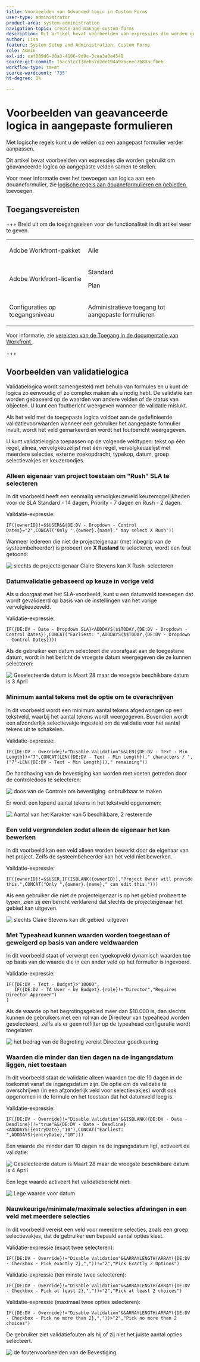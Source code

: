 ```yaml
---
title: Voorbeelden van Advanced Logic in Custom Forms
user-type: administrator
product-area: system-administration
navigation-topic: create-and-manage-custom-forms
description: Dit artikel bevat voorbeelden van expressies die worden gebruikt om geavanceerde logica op aangepaste velden samen te stellen.
author: Lisa
feature: System Setup and Administration, Custom Forms
role: Admin
exl-id: caf889d6-08a3-4186-9d9c-3cea3a0e4548
source-git-commit: 15ac51cc13eeb57d2de194a9a6ceec7683acfbe6
workflow-type: tm+mt
source-wordcount: '735'
ht-degree: 0%

---
```


# Voorbeelden van geavanceerde logica in aangepaste formulieren

Met logische regels kunt u de velden op een aangepast formulier verder aanpassen.

Dit artikel bevat voorbeelden van expressies die worden gebruikt om geavanceerde logica op aangepaste velden samen te stellen.

Voor meer informatie over het toevoegen van logica aan een douaneformulier, zie [&#x200B; logische regels aan douaneformulieren en gebieden &#x200B;](/help/quicksilver/administration-and-setup/customize-workfront/create-manage-custom-forms/form-designer/design-a-form/display-skip-logic-form-designer.md) toevoegen.

## Toegangsvereisten

+++ Breid uit om de toegangseisen voor de functionaliteit in dit artikel weer te geven.

<table style="table-layout:auto"> 
 <col> 
 <col> 
 <tbody> 
  <tr> 
   <td>Adobe Workfront-pakket</td> 
   <td><p>Alle</p></td> 
  </tr> 
  <tr> 
   <td>Adobe Workfront-licentie</td> 
   <td><p>Standard</p>
       <p>Plan</p></td>
  </tr> 
  <tr> 
   <td>Configuraties op toegangsniveau</td> 
   <td> <p>Administratieve toegang tot aangepaste formulieren</p> </td> 
  </tr>  
 </tbody> 
</table>

Voor informatie, zie [&#x200B; vereisten van de Toegang in de documentatie van Workfront &#x200B;](/help/quicksilver/administration-and-setup/add-users/access-levels-and-object-permissions/access-level-requirements-in-documentation.md).

+++

## Voorbeelden van validatielogica

Validatielogica wordt samengesteld met behulp van formules en u kunt de logica zo eenvoudig of zo complex maken als u nodig hebt. De validatie kan worden gebaseerd op de waarden van andere velden of de status van objecten. U kunt een foutbericht weergeven wanneer de validatie mislukt.

Als het veld met de toegepaste logica voldoet aan de gedefinieerde validatievoorwaarden wanneer een gebruiker het aangepaste formulier invult, wordt het veld gemarkeerd en wordt het foutbericht weergegeven.

U kunt validatielogica toepassen op de volgende veldtypen: tekst op één regel, alinea, vervolgkeuzelijst met één regel, vervolgkeuzelijst met meerdere selecties, externe zoekopdracht, typekop, datum, groep selectievakjes en keuzerondjes.

### Alleen eigenaar van project toestaan om &quot;Rush&quot; SLA te selecteren

In dit voorbeeld heeft een eenmalig vervolgkeuzeveld keuzemogelijkheden voor de SLA Standard - 14 dagen, Priority - 7 dagen en Rush - 2 dagen.

Validatie-expressie:

```
IF({ownerID}!=$$USER&&{DE:DV - Dropdown - Control Dates}="2",CONCAT("Only ",{owner}.{name}," may select X Rush"))
```

Wanneer iedereen die niet de projecteigenaar (met inbegrip van de systeembeheerder) is probeert om **X Rusland** te selecteren, wordt een fout getoond:

![&#x200B; slechts de projecteigenaar Claire Stevens kan X Rush &#x200B;](assets/sla-xrush.png) selecteren

### Datumvalidatie gebaseerd op keuze in vorige veld

Als u doorgaat met het SLA-voorbeeld, kunt u een datumveld toevoegen dat wordt gevalideerd op basis van de instellingen van het vorige vervolgkeuzeveld.

Validatie-expressie:

```
IF({DE:DV - Date - Dropdown SLA}<ADDDAYS($$TODAY,{DE:DV - Dropdown - Control Dates}),CONCAT("Earliest: ",ADDDAYS($$TODAY,{DE:DV - Dropdown - Control Dates})))
```

Als de gebruiker een datum selecteert die voorafgaat aan de toegestane datum, wordt in het bericht de vroegste datum weergegeven die ze kunnen selecteren:

![&#x200B; Geselecteerde datum is Maart 28 maar de vroegste beschikbare datum is 3 April &#x200B;](assets/date-validation-based-on-previous-choice.png)

### Minimum aantal tekens met de optie om te overschrijven

In dit voorbeeld wordt een minimum aantal tekens afgedwongen op een tekstveld, waarbij het aantal tekens wordt weergegeven. Bovendien wordt een afzonderlijk selectievakje ingesteld om de validatie voor het aantal tekens uit te schakelen.

Validatie-expressie:

```
IF({DE:DV - Override}!="Disable Validation"&&LEN({DE:DV - Text - Min Length})<"7",CONCAT(LEN({DE:DV - Text - Min Length})," characters / ",("7"-LEN({DE:DV - Text - Min Length}))," remaining"))
```

De handhaving van de bevestiging kan worden met voeten getreden door de controledoos te selecteren:

![&#x200B; doos van de Controle om bevestiging &#x200B;](assets/disable-validation-checkbox.png) onbruikbaar te maken

Er wordt een lopend aantal tekens in het tekstveld opgenomen:

![&#x200B; Aantal van het Karakter van 5 beschikbare, 2 resterende &#x200B;](assets/running-character-count.png)

### Een veld vergrendelen zodat alleen de eigenaar het kan bewerken

In dit voorbeeld kan een veld alleen worden bewerkt door de eigenaar van het project. Zelfs de systeembeheerder kan het veld niet bewerken.

Validatie-expressie:

```
IF({ownerID}!=$$USER,IF(ISBLANK({ownerID}),"Project Owner will provide this.",CONCAT("Only ",{owner}.{name}," can edit this.")))
```

Als een gebruiker die niet de projecteigenaar is op het gebied probeert te typen, zien zij een bericht verklarend dat slechts de projecteigenaar het gebied kan uitgeven.

![&#x200B; slechts Claire Stevens kan dit gebied &#x200B;](assets/only-project-owner-can-edit.png) uitgeven

### Met Typeahead kunnen waarden worden toegestaan of geweigerd op basis van andere veldwaarden

In dit voorbeeld staat of verwerpt een typekopveld dynamisch waarden toe op basis van de waarde die in een ander veld op het formulier is ingevoerd.

Validatie-expressie:

```
IF({DE:DV - Text - Budget}>"10000",
   IF({DE:DV - TA User - by Budget}.{role}!="Director","Requires Director Approver")
)
```

Als de waarde op het begrotingsgebied meer dan $10.000 is, dan slechts kunnen de gebruikers met een rol van de Directeur van typeahead worden geselecteerd, zelfs als er geen rolfilter op de typeahead configuratie wordt toegelaten.

![&#x200B; het bedrag van de Begroting vereist Directeur goedkeuring &#x200B;](assets/budget-director.png)

### Waarden die minder dan tien dagen na de ingangsdatum liggen, niet toestaan

In dit voorbeeld staat de validatie alleen waarden toe die 10 dagen in de toekomst vanaf de ingangsdatum zijn. De optie om de validatie te overschrijven (in een afzonderlijk veld voor selectievakjes) wordt ook opgenomen in de formule en het toestaan dat het datumveld leeg is.

Validatie-expressie:

```
IF({DE:DV - Override}!="Disable Validation"&&ISBLANK({DE:DV - Date - Deadline})!="true"&&{DE:DV - Date - Deadline}<ADDDAYS({entryDate},"10"),CONCAT("Earliest: ",ADDDAYS({entryDate},"10")))
```

Een waarde die minder dan 10 dagen na de ingangsdatum ligt, activeert de validatie:

![&#x200B; Geselecteerde datum is Maart 28 maar de vroegste beschikbare datum is 4 April &#x200B;](assets/earliest-deadline-date.png)

Een lege waarde activeert het validatiebericht niet:

![&#x200B; Lege waarde voor datum &#x200B;](assets/blank-date-allowed.png)

### Nauwkeurige/minimale/maximale selecties afdwingen in een veld met meerdere selecties

In dit voorbeeld vereist een veld voor meerdere selecties, zoals een groep selectievakjes, dat de gebruiker een bepaald aantal opties kiest.

Validatie-expressie (exact twee selecteren):

```
IF({DE:DV - Override}!="Disable Validation"&&ARRAYLENGTH(ARRAY({DE:DV - Checkbox - Pick exactly 2},","))!="2","Pick Exactly 2 Options")
```

Validatie-expressie (ten minste twee selecteren):

```
IF({DE:DV - Override}!="Disable Validation"&&ARRAYLENGTH(ARRAY({DE:DV - Checkbox - Pick at least 2},","))<"2","Pick at least 2 choices")
```

Validatie-expressie (maximaal twee opties selecteren):

```
IF({DE:DV - Override}!="Disable Validation"&&ARRAYLENGTH(ARRAY({DE:DV - Checkbox - Pick no more than 2},","))>"2","Pick no more than 2 choices")
```

De gebruiker ziet validatiefouten als hij of zij niet het juiste aantal opties selecteert.

![&#x200B; de foutenvoorbeelden van de Bevestiging &#x200B;](assets/min-max-selections.png)
